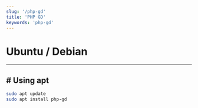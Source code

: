 ```yaml
---
slug: '/php-gd'
title: 'PHP GD'
keywords: 'php-gd'
---
```


# Ubuntu / Debian

---

## # Using apt

```bash
sudo apt update
sudo apt install php-gd
```
